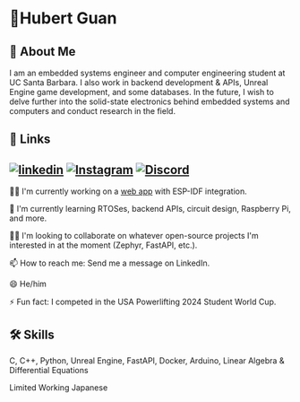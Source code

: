 
# 🔬Hubert Guan


## 🚀 About Me
I am an embedded systems engineer and computer engineering student at UC Santa Barbara. I also work in backend development & APIs, Unreal Engine game development, and some databases. In the future, I wish to delve further into the solid-state electronics behind embedded systems and computers and conduct research in the field.
## 🔗 Links
[![linkedin](https://img.shields.io/badge/linkedin-0A66C2?style=for-the-badge&logo=linkedin&logoColor=white)](https://www.linkedin.com/in/hubert-guan-80a121329/)
[![Instagram](https://img.shields.io/badge/Instagram-%23E4405F.svg?logo=Instagram&logoColor=white)](https://www.instagram.com/doriot0/)
[![Discord](https://img.shields.io/badge/Discord-%235865F2.svg?&logo=discord&logoColor=white)](https://discord.com/users/393271057534025739)
---
👩‍💻 I'm currently working on a [web app](https://github.com/HubertYGuan/FEINT) with ESP-IDF integration.

🧠 I'm currently learning RTOSes, backend APIs, circuit design, Raspberry Pi, and more.

👯‍♀️ I'm looking to collaborate on whatever open-source projects I'm interested in at the moment (Zephyr, FastAPI, etc.).

📫 How to reach me: Send me a message on LinkedIn.

😄 He/him

⚡️ Fun fact: I competed in the USA Powerlifting 2024 Student World Cup.
## 🛠 Skills
C, C++, Python, Unreal Engine, FastAPI, Docker, Arduino, Linear Algebra & Differential Equations

Limited Working Japanese

